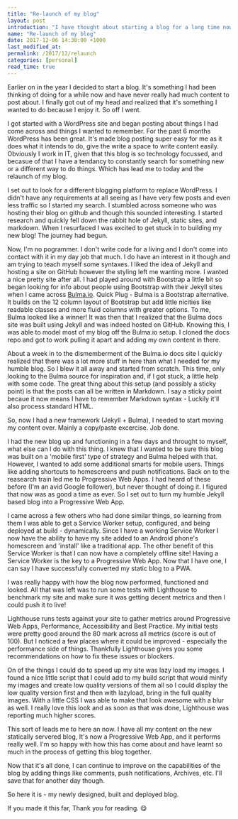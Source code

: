 ```yaml
---
title: "Re-launch of my blog"
layout: post
introduction: "I have thought about starting a blog for a long time now but never got around to doing it. After working in IT for a while I realized it’d be handy to have a place to store my findings & experiences which I can refer back to or reflect on at a later date."
name: "Re-launch of my blog"
date: 2017-12-06 14:30:00 +1000
last_modified_at:
permalink: /2017/12/relaunch
categories: [personal]
read_time: true
---
```


Earlier on in the year I decided to start a blog. It's something I had been thinking of doing for a while now and have never really had much content to post about. I finally got out of my head and realized that it's something I wanted to do because I enjoy it. So off I went.


I got started with a WordPress site and began posting about things I had come across and things I wanted to remember. For the past 6 months WordPress has been great. It's made blog posting super easy for me as it does what it intends to do, give the write a space to write content easily. Obviously I work in IT, given that this blog is so technology focussed, and becasue of that I have a tendancy to constantly search for something new or a different way to do things. Which has lead me to today and the relaunch of my blog.


I set out to look for a different blogging platform to replace WordPress. I didn't have any requirements at all seeing as I have very few posts and even less traffic so I started my search. I stumbled across someone who was hosting their blog on github and though this sounded interesting. I started research and quickly fell down the rabbit hole of Jekyll, static sites, and markdown. When I resurfaced I was excited to get stuck in to building my new blog! The journey had begun.


Now, I'm no pogrammer. I don't write code for a living and I don't come into contact with it in my day job that much. I do have an interest in it though and am trying to teach myself some syntaxes. I liked the idea of Jekyll and hosting a site on GitHub however the styling left me wanting more. I wanted a nice pretty site after all. I had played around with Bootstrap a little bit so began looking for info about people using Bootstrap with their Jekyll sites when I came across [Bulma.io](https://bulma.io). Quick Plug - Bulma is a Bootstrap alternative. It builds on the 12 column layout of Bootstrap but add little nicities like readable classes and more fluid columns with greater options. To me, Bulma looked like a winner! It was then that I realized that the Bulma docs site was built using Jekyll and was indeed hosted on GitHub. Knowing this, I was able to model most of my blog off the Bulma.io setup. I cloned the docs repo and got to work pulling it apart and adding my own content in there.


About a week in to the dismemberment of the Bulma.io docs site I quickly realized that there was a lot more stuff in here than what I needed for my humble blog. So I blew it all away and started from scratch. This time, only looking to the Bulma source for inspiration and, if I got stuck, a little help with some code. The great thing about this setup (and possibly a sticky point) is that the posts can all be written in Markdown. I say a sticky point becaue it now means I have to remember Markdown syntax - Luckily it'll also process standard HTML.


So, now I had a new framework (Jekyll + Bulma), I needed to start moving my content over. Mainly a copy/paste excercise. Job done.


I had the new blog up and functioning in a few days and throught to myself, what else can I do with this thing. I knew that I wanted to be sure this blog was built on a 'mobile first' type of strategy and Bulma helped with that. However, I wanted to add some additional smarts for mobile users. Things like adding shortcuts to homescreens and push notifications. Back on to the reasearch train led me to Progressive Web Apps. I had heard of these before (I'm an avid Google follower), but never thought of doing it. I figured that now was as good a time as ever. So I set out to turn my humble Jekyll based blog into a Progressive Web App.


I came across a few others who had done similar things, so learning from them I was able to get a Service Worker setup, configured, and being deployed at build - dynamically.
Since I have a working Service Worker I now have the ability to have my site added to an Android phone's homescreen and 'install' like a traditional app. The other benefit of this Service Worker is that I can now have a completely offline site! Having a Service Worker is the key to a Progressive Web App. Now that I have one, I can say I have successfully converted my static blog to a PWA.


I was really happy with how the blog now performed, functioned and looked. All that was left was to run some tests with Lighthouse to benchmark my site and make sure it was getting decent metrics and then I could push it to live!


Lighthouse runs tests against your site to gather metrics around Progressive Web Apps, Performance, Accessibility and Best Practice. My initial tests were pretty good around the 80 mark across all metrics (score is out of 100). But I noticed a few places where it could be improved - especially the performance side of things. Thankfully Lighthouse gives you some recommendations on how to fix these issues or blockers. 


On of the things I could do to speed up my site was lazy load my images. I found a nice little script that I could add to my build script that would minify my images and create low quality versions of them all so I could display the low quality version first and then with lazyload, bring in the full quality images. With a little CSS I was able to make that look awesome with a blur as well. I really love this look and as soon as that was done, Lighthouse was reporting much higher scores. 


This sort of leads me to here an now. I have all my content on the new statically servered blog, It's now a Progressive Web App, and it performs really well. I'm so happy with how this has come about and have learnt so much in the process of getting this blog together.


Now that it's all done, I can continue to improve on the capabilities of the blog by adding things like comments, push notifications, Archives, etc. 
I'll save that for another day though.


So here it is - my newly designed, built and deployed blog. 


If you made it this far, Thank you for reading. 😋